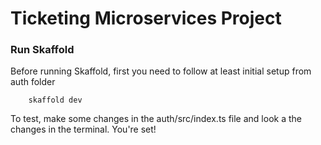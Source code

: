 Ticketing Microservices Project
=================================

### Run Skaffold

Before running Skaffold, first you need to follow at least initial setup from auth folder

        skaffold dev
    
To test, make some changes in the auth/src/index.ts file and look a the changes in the terminal. You're set!